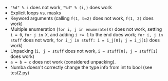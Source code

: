 - `"%d" % i` does not work, `"%d" % (i,)` does work
- Explicit loops vs. masks
- Keyword arguments (calling `f(1, b=2)` does not work, `f(1, 2)` does work)
- Multiple enumeration (`for i, j in enumerate(X)` does not work, setting `i =
  0`, `for j in X`, and adding `i += 1` to the end does work; `for i, j in
  stuff` does not work, `for i_j in stuff: i = i_j[0]; j = i_j[1]` does work)
- Unpacking (`i, j = stuff` does not work, `i = stuff[0]; j = stuff[1]` does
  work)
- `a = b = c` does not work (considered unpacking).
- Numba doesn't correctly change the type info from int to bool (see test2.py)
